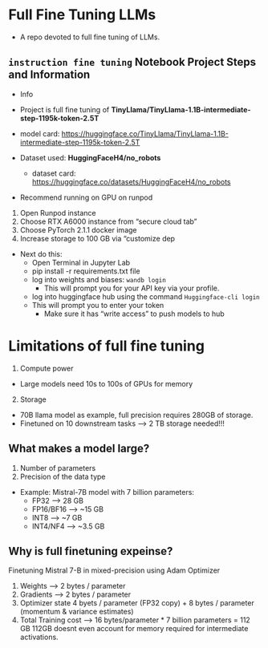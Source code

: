 # Full Fine Tuning LLMs
* A repo devoted to full fine tuning of LLMs.


## `instruction fine tuning` Notebook Project Steps and Information
* Info
*  Project is full fine tuning of **TinyLlama/TinyLlama-1.1B-intermediate-step-1195k-token-2.5T**
  * model card: https://huggingface.co/TinyLlama/TinyLlama-1.1B-intermediate-step-1195k-token-2.5T
* Dataset used: **HuggingFaceH4/no_robots**
  * dataset card: https://huggingface.co/datasets/HuggingFaceH4/no_robots

* Recommend running on GPU on runpod
1. Open Runpod instance
2. Choose RTX A6000 instance from “secure cloud tab”
3. Choose PyTorch 2.1.1 docker image 
4. Increase storage to 100 GB via “customize dep

* Next do this:
  * Open Terminal in Jupyter Lab
  * pip install -r requirements.txt file
  * log into weights and biases: `wandb login` 
    * This will prompt you for your API key via your profile. 
  * log into huggingface hub using the command `Huggingface-cli login`
  * This will prompt you to enter your token
    * Make sure it has “write access” to push models to hub
   


# Limitations of full fine tuning

1. Compute power
 * Large models need 10s to 100s of GPUs for memory
2. Storage
 * 70B llama model as example, full precision requires 280GB of storage.
 * Finetuned on 10 downstream tasks —> 2 TB storage needed!!!


## What makes a model large?
1. Number of parameters 
2. Precision of the data type
 * Example: Mistral-7B model with 7 billion parameters: 
    * FP32 —> 28 GB
    * FP16/BF16 —> ~15 GB
    * INT8 —> ~7 GB
    * INT4/NF4 —> ~3.5 GB


## Why is full finetuning expeinse?
Finetuning Mistral 7-B in mixed-precision using Adam Optimizer
1) Weights —> 2 bytes / parameter
2) Gradients —> 2 bytes / parameter
3) Optimizer state
4 byets / parameter (FP32 copy) + 8 bytes / parameter (momentum & variance estimates)
4) Total Training cost —> 16 bytes/parameter * 7 billion parameters = 112 GB
112GB doesnt even account for memory required for intermediate activations.
